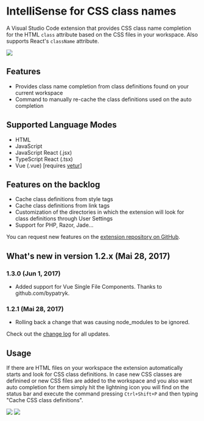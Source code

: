 # IntelliSense for CSS class names

A Visual Studio Code extension that provides CSS class name completion for the HTML `class` attribute based on the CSS files in your workspace. Also supports React's `className` attribute.

![](http://i.imgur.com/5crMfTj.gif)

## Features
* Provides class name completion from class definitions found on your current workspace
* Command to manually re-cache the class definitions used on the auto completion

## Supported Language Modes
* HTML
* JavaScript
* JavaScript React (.jsx)
* TypeScript React (.tsx)
* Vue (.vue) [requires [vetur](https://marketplace.visualstudio.com/items?itemName=octref.vetur)]

## Features on the backlog
* Cache class definitions from style tags
* Cache class definitions from link tags
* Customization of the directories in which the extension will look for class definitions through User Settings
* Support for PHP, Razor, Jade...

You can request new features on the [extension repository on GitHub](https://github.com/Zignd/HTML-CSS-Class-Completion/issues).

## What's new in version 1.2.x (Mai 28, 2017)
### 1.3.0 (Jun 1, 2017)
* Added support for Vue Single File Components. Thanks to github.com/bypatryk.

### 1.2.1 (Mai 28, 2017)
* Rolling back a change that was causing node_modules to be ignored.

Check out the [change log](https://github.com/zignd/HTML-CSS-Class-Completion/blob/1.3.0/CHANGELOG.md) for all updates.

## Usage
If there are HTML files on your workspace the extension automatically starts and look for CSS class definitions. In case new CSS classes are definined or new CSS files are added to the workspace and you also want auto completion for them simply hit the lightning icon you will find on the status bar and execute the command pressing `Ctrl+Shift+P` and then typing "Cache CSS class definitions".

![](http://i.imgur.com/O7NjEUW.gif)
![](http://i.imgur.com/uyiXqMb.gif)